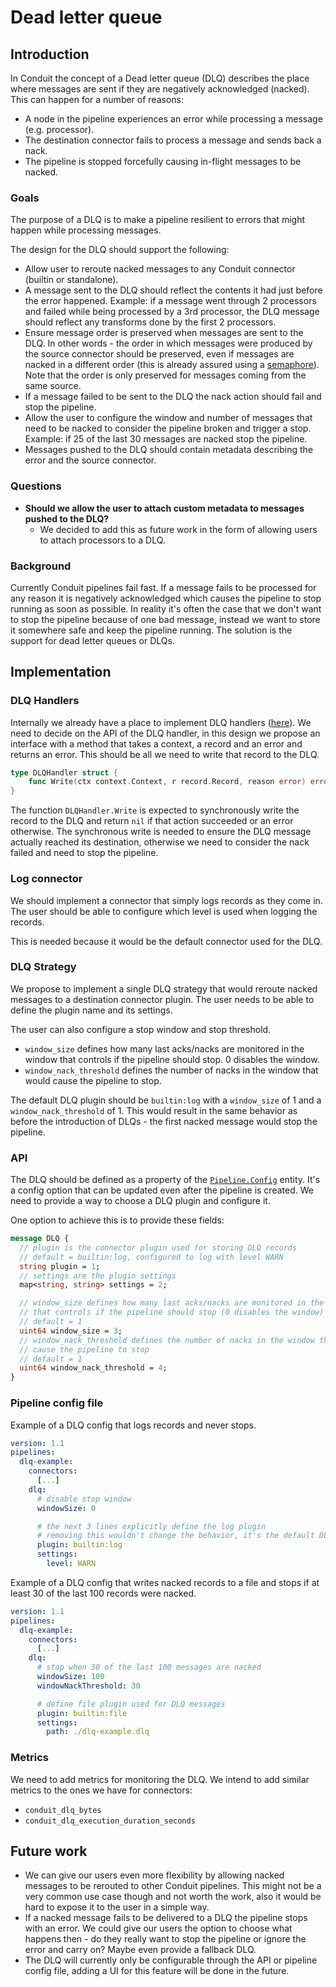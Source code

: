 # Dead letter queue

## Introduction

In Conduit the concept of a Dead letter queue (DLQ) describes the place where
messages are sent if they are negatively acknowledged (nacked). This can happen
for a number of reasons:

- A node in the pipeline experiences an error while processing a message (e.g.
  processor).
- The destination connector fails to process a message and sends back a nack.
- The pipeline is stopped forcefully causing in-flight messages to be nacked.

### Goals

The purpose of a DLQ is to make a pipeline resilient to errors that might
happen while processing messages.

The design for the DLQ should support the following:

- Allow user to reroute nacked messages to any Conduit connector (builtin or
  standalone).
- A message sent to the DLQ should reflect the contents it had just before the
  error happened. Example: if a message went through 2 processors and failed
  while being processed by a 3rd processor, the DLQ message should reflect any
  transforms done by the first 2 processors.
- Ensure message order is preserved when messages are sent to the DLQ.
  In other words - the order in which messages were produced by the source
  connector should be preserved, even if messages are nacked in a different
  order (this is already assured using
  a [semaphore](https://github.com/ConduitIO/conduit/blob/b6325584d51ec64bc9086faddcdaa2788a5dfa8f/pkg/pipeline/stream/source_acker.go#L35-L37)).
  Note that the order is only preserved for messages coming from the same
  source.
- If a message failed to be sent to the DLQ the nack action should fail and
  stop the pipeline.
- Allow the user to configure the window and number of messages that need to be
  nacked to consider the pipeline broken and trigger a stop. Example: if 25 of
  the last 30 messages are nacked stop the pipeline.
- Messages pushed to the DLQ should contain metadata describing the error and
  the source connector.

### Questions

- **Should we allow the user to attach custom metadata to messages pushed to
  the DLQ?**
  - We decided to add this as future work in the form of allowing users to
    attach processors to a DLQ.

### Background

Currently Conduit pipelines fail fast. If a message fails to be processed for
any reason it is negatively acknowledged which causes the pipeline to stop
running as soon as possible. In reality it's often the case that we don't want
to stop the pipeline because of one bad message, instead we want to store it
somewhere safe and keep the pipeline running. The solution is the support for
dead letter queues or DLQs.

## Implementation

### DLQ Handlers

Internally we already have a place to implement DLQ handlers
([here](https://github.com/ConduitIO/conduit/blob/d19379efc04d20d12ab9c80df82a29fcef7e8afd/pkg/pipeline/stream/source_acker.go#L114-L118)).
We need to decide on the API of the DLQ handler, in this design we propose an
interface with a method that takes a context, a record and an error and returns
an error. This should be all we need to write that record to the DLQ.

```go
type DLQHandler struct {
    func Write(ctx context.Context, r record.Record, reason error) error
}
```

The function `DLQHandler.Write` is expected to synchronously write the record
to the DLQ and return `nil` if that action succeeded or an error otherwise. The
synchronous write is needed to ensure the DLQ message actually reached its
destination, otherwise we need to consider the nack failed and need to stop the
pipeline.

### Log connector

We should implement a connector that simply logs records as they come in. The
user should be able to configure which level is used when logging the records.

This is needed because it would be the default connector used for the DLQ.

### DLQ Strategy

We propose to implement a single DLQ strategy that would reroute nacked
messages to a destination connector plugin. The user needs to be able to define
the plugin name and its settings.

The user can also configure a stop window and stop threshold.

- `window_size` defines how many last acks/nacks are monitored in the window
  that controls if the pipeline should stop. 0 disables the window.
- `window_nack_threshold` defines the number of nacks in the window that would
  cause the pipeline to stop.

The default DLQ plugin should be `builtin:log` with a `window_size` of 1 and a
`window_nack_threshold` of 1. This would result in the same behavior as before
the introduction of DLQs - the first nacked message would stop the pipeline.

### API

The DLQ should be defined as a property of
the [`Pipeline.Config`](https://github.com/ConduitIO/conduit/blob/d19379efc04d20d12ab9c80df82a29fcef7e8afd/proto/api/v1/api.proto#L28)
entity. It's a config option that can be updated even after the pipeline is
created. We need to provide a way to choose a DLQ plugin and configure it.

One option to achieve this is to provide these fields:

```protobuf
message DLQ {
  // plugin is the connector plugin used for storing DLQ records
  // default = builtin:log, configured to log with level WARN
  string plugin = 1;
  // settings are the plugin settings
  map<string, string> settings = 2;

  // window_size defines how many last acks/nacks are monitored in the window
  // that controls if the pipeline should stop (0 disables the window)
  // default = 1
  uint64 window_size = 3;
  // window_nack_threshold defines the number of nacks in the window that would
  // cause the pipeline to stop
  // default = 1
  uint64 window_nack_threshold = 4;
}
```

### Pipeline config file

Example of a DLQ config that logs records and never stops.

```yaml
version: 1.1
pipelines:
  dlq-example:
    connectors:
      [...]
    dlq:
      # disable stop window
      windowSize: 0

      # the next 3 lines explicitly define the log plugin
      # removing this wouldn't change the behavior, it's the default DLQ config
      plugin: builtin:log
      settings:
        level: WARN
```

Example of a DLQ config that writes nacked records to a file and stops if at
least 30 of the last 100 records were nacked.

```yaml
version: 1.1
pipelines:
  dlq-example:
    connectors:
      [...]
    dlq:
      # stop when 30 of the last 100 messages are nacked
      windowSize: 100
      windowNackThreshold: 30

      # define file plugin used for DLQ messages
      plugin: builtin:file
      settings:
        path: ./dlq-example.dlq
```

### Metrics

We need to add metrics for monitoring the DLQ. We intend to add similar metrics
to the ones we have for connectors:

- `conduit_dlq_bytes`
- `conduit_dlq_execution_duration_seconds`

## Future work

- We can give our users even more flexibility by allowing nacked messages to be
  rerouted to other Conduit pipelines. This might not be a very common use case
  though and not worth the work, also it would be hard to expose it to the user
  in a simple way.
- If a nacked message fails to be delivered to a DLQ the pipeline stops with an
  error. We could give our users the option to choose what happens then - do
  they really want to stop the pipeline or ignore the error and carry on? Maybe
  even provide a fallback DLQ.
- The DLQ will currently only be configurable through the API or pipeline
  config file, adding a UI for this feature will be done in the future.

